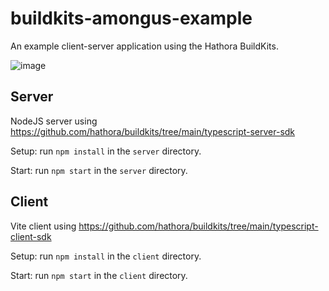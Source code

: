 # buildkits-amongus-example

An example client-server application using the Hathora BuildKits.

![image](https://user-images.githubusercontent.com/5400947/154554747-2418c0c1-2658-45ea-bcd9-331cea37fabc.png)

## Server

NodeJS server using https://github.com/hathora/buildkits/tree/main/typescript-server-sdk

Setup: run `npm install` in the `server` directory.

Start: run `npm start` in the `server` directory.

## Client

Vite client using https://github.com/hathora/buildkits/tree/main/typescript-client-sdk

Setup: run `npm install` in the `client` directory.

Start: run `npm start` in the `client` directory.
